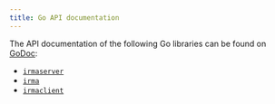 ```yaml
---
title: Go API documentation
---
```


The API documentation of the following Go libraries can be found on [GoDoc](http://godoc.org/):

* [`irmaserver`](https://godoc.org/github.com/privacybydesign/irmago/server/irmaserver)
* [`irma`](https://godoc.org/github.com/privacybydesign/irmago)
* [`irmaclient`](https://godoc.org/github.com/privacybydesign/irmago/irmaclient)